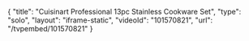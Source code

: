 {
    "title": "Cuisinart Professional 13pc Stainless Cookware Set",
    "type": "solo",
    "layout": "iframe-static",
    "videoId": "101570821",
    "url": "\/tvpembed\/101570821"
}